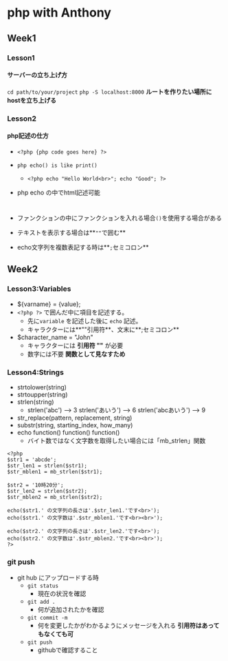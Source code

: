 # php with Anthony

## Week1

### Lesson1

#### サーバーの立ち上げ方

`cd path/to/your/project`
`php -S localhost:8000`
**ルートを作りたい場所にhostを立ち上げる**

### Lesson2

#### php記述の仕方

- `<?php {php code goes here} ?>`
- `php echo() is like print()`
  - `<?php
 echo "Hello World<br>";
 echo "Good";
   ?>`
- php echo の中でhtml記述可能　<h1></h1>
- ファンクションの中にファンクションを入れる場合`()`を使用する場合がある

- テキストを表示する場合は**`""`で囲む**
- echo文字列を複数表記する時は**`;`セミコロン**


## Week2

### Lesson3:Variables

- ${varname} = {value};
- `<?php ?>` で囲んだ中に項目を記述する。
  - 先に`variable` を記述した後に `echo` 記述。
  - キャラクターには**""引用符**、文末に**;セミコロン**
- $character_name = "John"
  - キャラクターには **引用符 ""** が必要
  - 数字には不要 **関数として見なすため**

### Lesson4:Strings
- strtolower(string)
- strtoupper(string)
- strlen(string)
  - strlen('abc') --> 3
    strlen('あいう') --> 6
    strlen('abcあいう') --> 9
- str_replace(pattern, replacement, string)
- substr(string, starting_index, how_many)
- echo function() function() function()
  - バイト数ではなく文字数を取得したい場合には「mb_strlen」関数

```
<?php
$str1 = 'abcde';
$str_len1 = strlen($str1);
$str_mblen1 = mb_strlen($str1);

$str2 = '10時20分';
$str_len2 = strlen($str2);
$str_mblen2 = mb_strlen($str2);

echo($str1.' の文字列の長さは'.$str_len1.'です<br>');
echo($str1.' の文字数は'.$str_mblen1.'です<br><br>');

echo($str2.' の文字列の長さは'.$str_len2.'です<br>');
echo($str2.' の文字数は'.$str_mblen2.'です<br><br>');
?>
```


### git push

- git hub にアップロードする時
  - `git status`
    - 現在の状況を確認
  - `git add .`
    - 何が追加されたかを確認
  - `git commit -m`
    - 何を変更したかがわかるようにメッセージを入れる **引用符はあってもなくても可**
  - `git push`
    - githubで確認すること
